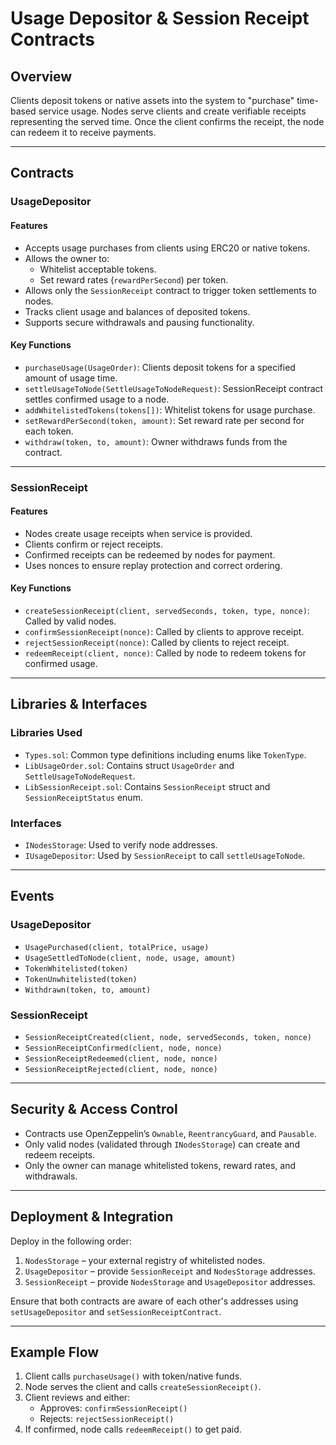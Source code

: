 # Usage Depositor & Session Receipt Contracts

## Overview

Clients deposit tokens or native assets into the system to "purchase" time-based service usage. Nodes serve clients and create verifiable receipts representing the served time. Once the client confirms the receipt, the node can redeem it to receive payments.

---

## Contracts

### UsageDepositor

#### Features

- Accepts usage purchases from clients using ERC20 or native tokens.
- Allows the owner to:
  - Whitelist acceptable tokens.
  - Set reward rates (`rewardPerSecond`) per token.
- Allows only the `SessionReceipt` contract to trigger token settlements to nodes.
- Tracks client usage and balances of deposited tokens.
- Supports secure withdrawals and pausing functionality.

#### Key Functions

- `purchaseUsage(UsageOrder)`: Clients deposit tokens for a specified amount of usage time.
- `settleUsageToNode(SettleUsageToNodeRequest)`: SessionReceipt contract settles confirmed usage to a node.
- `addWhitelistedTokens(tokens[])`: Whitelist tokens for usage purchase.
- `setRewardPerSecond(token, amount)`: Set reward rate per second for each token.
- `withdraw(token, to, amount)`: Owner withdraws funds from the contract.

---

### SessionReceipt

#### Features

- Nodes create usage receipts when service is provided.
- Clients confirm or reject receipts.
- Confirmed receipts can be redeemed by nodes for payment.
- Uses nonces to ensure replay protection and correct ordering.

#### Key Functions

- `createSessionReceipt(client, servedSeconds, token, type, nonce)`: Called by valid nodes.
- `confirmSessionReceipt(nonce)`: Called by clients to approve receipt.
- `rejectSessionReceipt(nonce)`: Called by clients to reject receipt.
- `redeemReceipt(client, nonce)`: Called by node to redeem tokens for confirmed usage.

---

## Libraries & Interfaces

### Libraries Used

- `Types.sol`: Common type definitions including enums like `TokenType`.
- `LibUsageOrder.sol`: Contains struct `UsageOrder` and `SettleUsageToNodeRequest`.
- `LibSessionReceipt.sol`: Contains `SessionReceipt` struct and `SessionReceiptStatus` enum.

### Interfaces

- `INodesStorage`: Used to verify node addresses.
- `IUsageDepositor`: Used by `SessionReceipt` to call `settleUsageToNode`.

---

## Events

### UsageDepositor

- `UsagePurchased(client, totalPrice, usage)`
- `UsageSettledToNode(client, node, usage, amount)`
- `TokenWhitelisted(token)`
- `TokenUnwhitelisted(token)`
- `Withdrawn(token, to, amount)`

### SessionReceipt

- `SessionReceiptCreated(client, node, servedSeconds, token, nonce)`
- `SessionReceiptConfirmed(client, node, nonce)`
- `SessionReceiptRedeemed(client, node, nonce)`
- `SessionReceiptRejected(client, node, nonce)`

---

## Security & Access Control

- Contracts use OpenZeppelin’s `Ownable`, `ReentrancyGuard`, and `Pausable`.
- Only valid nodes (validated through `INodesStorage`) can create and redeem receipts.
- Only the owner can manage whitelisted tokens, reward rates, and withdrawals.

---

## Deployment & Integration

Deploy in the following order:

1. `NodesStorage` – your external registry of whitelisted nodes.
2. `UsageDepositor` – provide `SessionReceipt` and `NodesStorage` addresses.
3. `SessionReceipt` – provide `NodesStorage` and `UsageDepositor` addresses.

Ensure that both contracts are aware of each other's addresses using `setUsageDepositor` and `setSessionReceiptContract`.

---

## Example Flow

1. Client calls `purchaseUsage()` with token/native funds.
2. Node serves the client and calls `createSessionReceipt()`.
3. Client reviews and either:
   - Approves: `confirmSessionReceipt()`
   - Rejects: `rejectSessionReceipt()`
4. If confirmed, node calls `redeemReceipt()` to get paid.